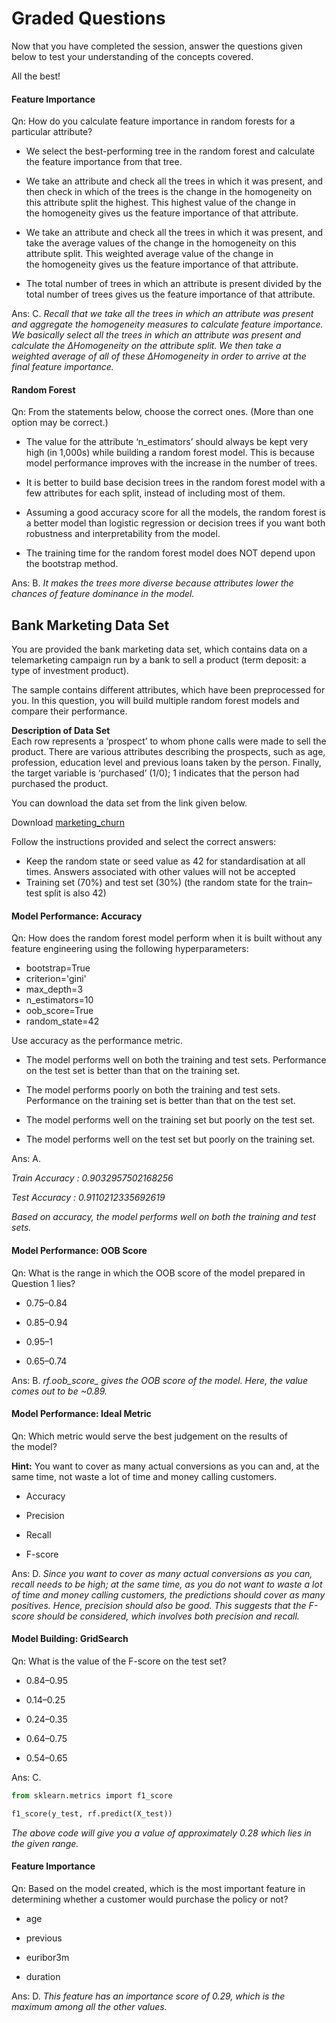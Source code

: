 # Graded Questions

Now that you have completed the session, answer the questions given below to test your understanding of the concepts covered.

All the best!

#### Feature Importance

Qn: How do you calculate feature importance in random forests for a particular attribute?

- We select the best-performing tree in the random forest and calculate the feature importance from that tree.

- We take an attribute and check all the trees in which it was present, and then check in which of the trees is the change in the homogeneity on this attribute split the highest. This highest value of the change in the homogeneity gives us the feature importance of that attribute.

- We take an attribute and check all the trees in which it was present, and take the average values of the change in the homogeneity on this attribute split. This weighted average value of the change in the homogeneity gives us the feature importance of that attribute.

- The total number of trees in which an attribute is present divided by the total number of trees gives us the feature importance of that attribute.

Ans: C. *Recall that we take all the trees in which an attribute was present and aggregate the homogeneity measures to calculate feature importance. We basically select all the trees in which an attribute was present and calculate the ΔHomogeneity on the attribute split. We then take a weighted average of all of these ΔHomogeneity in order to arrive at the final feature importance.*

#### Random Forest

Qn: From the statements below, choose the correct ones. (More than one option may be correct.)

- The value for the attribute ‘n_estimators’ should always be kept very high (in 1,000s) while building a random forest model. This is because model performance improves with the increase in the number of trees.

- It is better to build base decision trees in the random forest model with a few attributes for each split, instead of including most of them.

- Assuming a good accuracy score for all the models, the random forest is a better model than logistic regression or decision trees if you want both robustness and interpretability from the model.

- The training time for the random forest model does NOT depend upon the bootstrap method.

Ans: B. *It makes the trees more diverse because attributes lower the chances of feature dominance in the model.*

## Bank Marketing Data Set

You are provided the bank marketing data set, which contains data on a telemarketing campaign run by a bank to sell a product (term deposit: a type of investment product).

The sample contains different attributes, which have been preprocessed for you. In this question, you will build multiple random forest models and compare their performance.

**Description of Data Set**  
Each row represents a ‘prospect’ to whom phone calls were made to sell the product. There are various attributes describing the prospects, such as age, profession, education level and previous loans taken by the person. Finally, the target variable is ‘purchased’ (1/0); 1 indicates that the person had purchased the product.

You can download the data set from the link given below.

Download [marketing_churn](bank_sample.csv)

Follow the instructions provided and select the correct answers:

-   Keep the random state or seed value as 42 for standardisation at all times. Answers associated with other values will not be accepted
-   Training set (70%) and test set (30%) (the random state for the train–test split is also 42)

#### Model Performance: Accuracy

Qn: How does the random forest model perform when it is built without any feature engineering using the following hyperparameters:

-   bootstrap=True
-   criterion='gini'
-   max_depth=3
-   n_estimators=10
-   oob_score=True
-   random_state=42

Use accuracy as the performance metric.

- The model performs well on both the training and test sets. Performance on the test set is better than that on the training set.

- The model performs poorly on both the training and test sets. Performance on the training set is better than that on the test set.

- The model performs well on the training set but poorly on the test set.

- The model performs well on the test set but poorly on the training set.

Ans: A. 

*Train Accuracy : 0.9032957502168256*

*Test Accuracy : 0.9110212335692619*

*Based on accuracy, the model performs well on both the training and test sets.*

#### Model Performance: OOB Score

Qn: What is the range in which the OOB score of the model prepared in Question 1 lies?

- 0.75–0.84

- 0.85–0.94

- 0.95–1

- 0.65–0.74

Ans: B. *rf.oob_score_ gives the OOB score of the model. Here, the value comes out to be ~0.89.*

#### Model Performance: Ideal Metric

Qn: Which metric would serve the best judgement on the results of the model?

**Hint:** You want to cover as many actual conversions as you can and, at the same time, not waste a lot of time and money calling customers.

- Accuracy

- Precision

- Recall

- F-score

Ans: D. *Since you want to cover as many actual conversions as you can, recall needs to be high; at the same time, as you do not want to waste a lot of time and money calling customers, the predictions should cover as many positives. Hence, precision should also be good. This suggests that the F-score should be considered, which involves both precision and recall.*

#### Model Building: GridSearch

Qn: What is the value of the F-score on the test set?

- 0.84–0.95

- 0.14–0.25

- 0.24–0.35

- 0.64–0.75

- 0.54–0.65

Ans: C. 

```python
from sklearn.metrics import f1_score

f1_score(y_test, rf.predict(X_test))
```

*The above code will give you a value of approximately 0.28 which lies in the given range.*

#### Feature Importance

Qn: Based on the model created, which is the most important feature in determining whether a customer would purchase the policy or not?

- age

- previous

- euribor3m

- duration

Ans: D. *This feature has an importance score of 0.29, which is the maximum among all the other values.*
